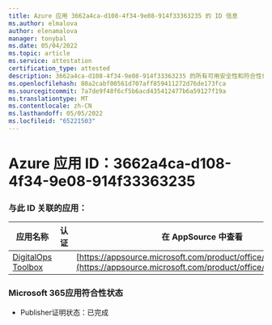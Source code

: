 ```yaml
---
title: Azure 应用 3662a4ca-d108-4f34-9e08-914f33363235 的 ID 信息
ms.author: elmalova
author: elenamalova
manager: tonybal
ms.date: 05/04/2022
ms.topic: article
ms.service: attestation
certification_type: attested
description: 3662a4ca-d108-4f34-9e08-914f33363235 的所有可用安全性和符合性信息。
ms.openlocfilehash: 80a2cabf00561d707aff859411272d76de173fca
ms.sourcegitcommit: 7a7de9f48f6cf5b6acd435412477b6a59127f19a
ms.translationtype: MT
ms.contentlocale: zh-CN
ms.lasthandoff: 05/05/2022
ms.locfileid: "65221503"
---
```

# <a name="azure-app-id-3662a4ca-d108-4f34-9e08-914f33363235"></a>Azure 应用 ID：3662a4ca-d108-4f34-9e08-914f33363235


### <a name="apps-associated-with-this-id"></a>与此 ID 关联的应用：
| **应用名称** | **认证** | **在 AppSource 中查看** |
|--------------|---------------|-----------------------|
| [DigitalOps Toolbox](../forward/WA200003934.md) |  | [https://appsource.microsoft.com/product/office/WA200003934](https://appsource.microsoft.com/product/office/WA200003934) |

### <a name="microsoft-365-app-compliance-status"></a>Microsoft 365应用符合性状态
- Publisher证明状态：已完成
